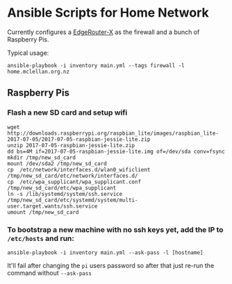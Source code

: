 # Ansible Scripts for Home Network

Currently configures a [EdgeRouter-X](https://www.ubnt.com/edgemax/edgerouter-x/) as the firewall and a bunch of Raspberry Pis.

Typical usage:

```
ansible-playbook -i inventory main.yml --tags firewall -l home.mclellan.org.nz
```

## Raspberry Pis

### Flash a new SD card and setup wifi 

    wget http://downloads.raspberrypi.org/raspbian_lite/images/raspbian_lite-2017-07-05/2017-07-05-raspbian-jessie-lite.zip
    unzip 2017-07-05-raspbian-jessie-lite.zip
    dd bs=4M if=2017-07-05-raspbian-jessie-lite.img of=/dev/sda conv=fsync
    mkdir /tmp/new_sd_card 
    mount /dev/sda2 /tmp/new_sd_card
    cp  /etc/network/interfaces.d/wlan0_wificlient /tmp/new_sd_card/etc/network/interfaces.d/
    cp  /etc/wpa_supplicant/wpa_supplicant.conf  /tmp/new_sd_card/etc/wpa_supplicant
    ln -s /lib/systemd/system/ssh.service /tmp/new_sd_card/etc/systemd/system/multi-user.target.wants/ssh.service 
    umount /tmp/new_sd_card
    
### To bootstrap a new machine with no ssh keys yet, add the IP to `/etc/hosts` and run:

    ansible-playbook -i inventory main.yml --ask-pass -l [hostname]
    
It'll fail after changing the `pi` users password so after that just re-run the command without `--ask-pass`

 